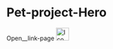 # Pet-project-Hero
Open__link-page <a href="[https://erlan4761.github.io/pet-projects/]"><img src="https://www.freeiconspng.com/uploads/links-icon-7.png" width="30" alt="Ico Links" /></a>

